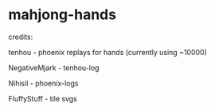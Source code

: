 # mahjong-hands

credits:

tenhou - phoenix replays for hands (currently using ~10000)

NegativeMjark - tenhou-log

Nihisil - phoenix-logs

FluffyStuff - tile svgs

